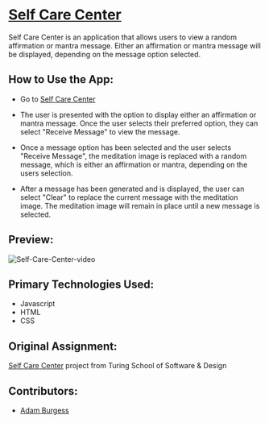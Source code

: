 # [Self Care Center](https://aburg15.github.io/self-care-center/)
Self Care Center is an application that allows users to view a random affirmation or mantra message. Either an affirmation or mantra message will be displayed, depending on the message option selected.

## How to Use the App:

- Go to [Self Care Center](https://aburg15.github.io/self-care-center/)

- The user is presented with the option to display either an affirmation or mantra message.  Once the user selects their preferred option, they can select "Receive Message" to view the message.

- Once a message option has been selected and the user selects "Receive Message", the meditation image is replaced with a random message, which is either an affirmation or mantra, depending on the users selection.

- After a message has been generated and is displayed, the user can select "Clear" to replace the current message with the meditation image.  The meditation image will remain in place until a new message is selected.

## Preview:

![Self-Care-Center-video](./assets/self-care.gif)

## Primary Technologies Used:

- Javascript
- HTML
- CSS

## Original Assignment:

[Self Care Center](https://frontend.turing.edu/projects/module-1/self-care-center.html) project from Turing School of Software & Design

## Contributors:

- [Adam Burgess](https://github.com/aburg15)
